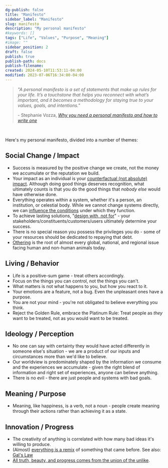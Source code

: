 ```yaml
---
dg-publish: false
title: "Manifesto"
sidebar_label: "Manifesto"
slug: manifesto 
description: "My personal manifesto"
#keywords: []
tags: ["Life", "Values", "Purpose", "Meaning"]
#image: ""
sidebar_position: 2
draft: false
publish: true
publish-path: docs
publish-filename:
created: 2024-05-10T11:53:11-04:00
modified: 2023-07-06T16:34:00-04:00
---
```


> *"A personal manifesto is a set of statements that make up rules for your life. It’s a touchstone that helps you reconnect with what’s important, and it becomes a methodology for staying true to your values, goals, and intentions."*
>
> \- Stephanie Vozza, *[Why you need a personal manifesto and how to write one](https://www.fastcompany.com/90793500/why-you-need-a-personal-manifesto-and-how-to-write-one)*

<br />

Here's my personal manifesto, divided into a number of themes:

## Social Change / Impact
- Success is measured by the positive change we create, not the money we accumulate or the reputation we build.
- Your impact as an individual is your [counterfactual (not absolute) impact](https://probablygood.org/core-concepts/counterfactual-impact/). Although doing good things deserves recognition, what ultimately counts is that you do the good things that *nobody else* would have otherwise done.
- Everything operates within a system, whether it's a person, an institution, or celestial body. While we cannot change systems directly, we can [influence the conditions](https://donellameadows.org/archives/leverage-points-places-to-intervene-in-a-system/) under which they function.
- To achieve lasting solutions, "[design with, not for](https://www.howtomakesenseofanymess.com/chapter4/92/design-with-not-for/#:~:text=It's%20important%20to%20discuss%20and,about%20it%20with%20other%20people.)" - your stakeholders/constituents/customers/users ultimately determine your success.
- There is no special reason you possess the privileges you do - some of your resources should be dedicated to repaying that debt.
- [Othering](https://www.otheringandbelonging.org/the-problem-of-othering/) is the root of almost every global, national, and regional issue facing human and non-human animals today. 

## Living / Behavior
- Life is a positive-sum game - treat others accordingly.
- Focus on the things you can control, not the things you can't.
- What matters is not what happens to you, but how you react to it.
- Your emotions are a feature, not a bug. Even the unpleasant ones have a purpose.
- You are not your mind - you're not obligated to believe everything you think.
- Reject the Golden Rule, embrace the Platinum Rule: Treat people as *they* want to be treated, not as you would want to be treated.

## Ideology / Perception
- No one can say with certainty they would have acted differently in someone else's situation - we are a product of our inputs and circumstances more than we'd like to believe.
- Our worldview is predominately shaped by the information we consume and the experiences we accumulate - given the right blend of information and right set of experiences, anyone can believe anything.
- There is no evil - there are just people and systems with bad goals.

## Meaning / Purpose
- Meaning, like happiness, is a verb, not a noun - people create meaning through their actions rather than achieving it as a state.

## Innovation / Progress
- The creativity of anything is correlated with how many bad ideas it's willing to produce.
- (Almost) [everything is a remix](https://www.youtube.com/watch?v=X9RYuvPCQUA&list=PLDQ6BYd73QHxgeNJPX8yZRcp8wF_B_tph&index=2) of something that came before. See also: [Gal's Law](http://principles-wiki.net/principles:gall_s_law)
- [All truth, beauty, and progress comes from the union of the unlike](https://fanlore.org/wiki/IDIC_(glossary_term)#:~:text=Infinite%20Diversity%20in%20Infinite%20Combinations%20represents%20a%20Vulcan%20belief%20that%20beauty%2C%20growth%2C%20progress%20%2D%2D%20all%20result%20from%20the%20union%20of%20the%20unlike.).